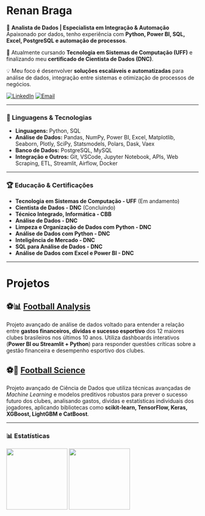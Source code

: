 # **Renan Braga**

🎯 **Analista de Dados | Especialista em Integração & Automação**  
Apaixonado por dados, tenho experiência com **Python, Power BI, SQL, Excel, PostgreSQL e automação de processos**.  

📍 Atualmente cursando **Tecnologia em Sistemas de Computação (UFF)** e finalizando meu **certificado de Cientista de Dados (DNC)**.  

💡 Meu foco é desenvolver **soluções escaláveis e automatizadas** para análise de dados, integração entre sistemas e otimização de processos de negócios.

[![LinkedIn](https://img.shields.io/badge/LinkedIn-0077B5?style=for-the-badge&logo=linkedin&logoColor=white)](https://www.linkedin.com/in/renanmrbraga)
[![Email](https://img.shields.io/badge/Email-D14836?style=for-the-badge&logo=gmail&logoColor=white)](mailto:renanmbraga@outlook.com)

---

### 🤖 Linguagens & Tecnologias

- **Linguagens:** Python, SQL  
- **Análise de Dados:** Pandas, NumPy, Power BI, Excel, Matplotlib, Seaborn, Plotly, SciPy, Statsmodels, Polars, Dask, Vaex  
- **Banco de Dados:** PostgreSQL, MySQL  
- **Integração e Outros:** Git, VSCode, Jupyter Notebook, APIs, Web Scraping, ETL, Streamlit, Airflow, Docker  

---

### 🏆 Educação & Certificações

- **Tecnologia em Sistemas de Computação - UFF** (Em andamento)
- **Cientista de Dados - DNC** (Concluindo)
- **Técnico Integrado, Informática - CBB**
- **Análise de Dados - DNC**
- **Limpeza e Organização de Dados com Python - DNC**
- **Análise de Dados com Python - DNC**
- **Inteligência de Mercado - DNC**
- **SQL para Análise de Dados - DNC**
- **Análise de Dados com Excel e Power BI - DNC**

<p></p>

---  

# Projetos

## ⚽📊 [Football Analysis](https://github.com/renanmrbraga/footballanalysis)

Projeto avançado de análise de dados voltado para entender a relação entre **gastos financeiros, dívidas e sucesso esportivo** dos 12 maiores clubes brasileiros nos últimos 10 anos. Utiliza dashboards interativos (**Power BI ou Streamlit + Python**) para responder questões críticas sobre a gestão financeira e desempenho esportivo dos clubes.

## ⚽🧬 [Football Science](https://github.com/renanmrbraga/footballscience)

Projeto avançado de Ciência de Dados que utiliza técnicas avançadas de *Machine Learning* e modelos preditivos robustos para prever o sucesso futuro dos clubes, analisando gastos, dívidas e estatísticas individuais dos jogadores, aplicando bibliotecas como **scikit-learn, TensorFlow, Keras, XGBoost, LightGBM e CatBoost**.


---

### 📊 Estatísticas

<p align="left">
   <img height="160px" src="https://github-readme-stats.vercel.app/api?username=renanmrbraga&show_icons=true&theme=dark&locale=pt-br" />
   <img height="160px" src="https://github-readme-stats.vercel.app/api/top-langs/?username=renanmrbraga&layout=compact&langs_count=10&theme=dark&locale=pt-br" />
</p>
